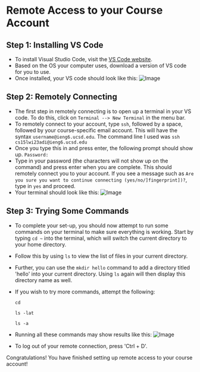 # **Remote Access to your Course Account** 

## Step 1: Installing VS Code
* To install Visual Studio Code, visit the [VS Code website](https://code.visualstudio.com/). 
* Based on the OS your computer uses, download a version of VS code for you to use. 
* Once installed, your VS code should look like this: 
![Image](https://media.discordapp.net/attachments/794151037766336524/1063637840656879756/image.png?width=1246&height=664)

## Step 2: Remotely Connecting
* The first step in remotely connecting is to open up a terminal in your VS code. To do this, click on `Terminal --> New Terminal` in the menu bar. 
* To remotely connect to your account, type `ssh`, followed by a space, followed by your course-specific email account. This will have the syntax `username@ieng6.ucsd.edu`. The command line I used was 
`ssh cs15lwi23adi@ieng6.ucsd.edu` 
* Once you type this in and press enter, the following prompt should show up. 
`Password:`
* Type in your password (the characters will not show up on the command) and press enter when you are complete. This should remotely connect you to your account. If you see a message such as `Are you sure you want to continue connecting (yes/no/]fingerprint])?`, type in `yes` and proceed. 
* Your terminal should look like this: 
![Image](https://media.discordapp.net/attachments/794151037766336524/1063638163907690657/image.png?width=1440&height=460)

## Step 3: Trying Some Commands 
* To complete your set-up, you should now attempt to run some commands on your terminal to make sure everything is working. Start by typing `cd ~` into the terminal, which will switch the current directory to your home directory. 
* Follow this by using `ls` to view the list of files in your current directory. 
* Further, you can use the `mkdir hello` command to add a directory titled 'hello' into your current directory. Using `ls` again will then display this directory name as well. 
* If you wish to try more commands, attempt the following: 

  `cd`

  `ls -lat`

  `ls -a`

* Running all these commands may show results like this:
![Image](https://cdn.discordapp.com/attachments/794151037766336524/1063638580687273984/image.png)


* To log out of your remote connection, press 'Ctrl + D'. 

Congratulations! You have finished setting up remote access to your course account!
